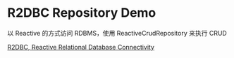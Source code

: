 # R2DBC Repository Demo
以 Reactive 的方式访问 RDBMS，使用 ReactiveCrudRepository 来执行 CRUD

[R2DBC, Reactive Relational Database Connectivity](https://spring.io/projects/spring-data-r2dbc)
